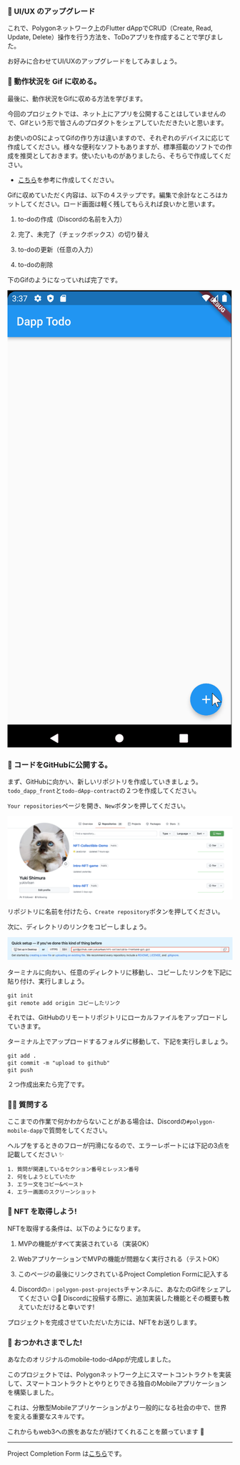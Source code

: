### 🤵 UI/UX のアップグレード

これで、Polygonネットワーク上のFlutter dAppでCRUD（Create, Read, Update, Delete）操作を行う方法を、ToDoアプリを作成することで学びました。

お好みに合わせてUI/UXのアップグレードをしてみましょう。

### 🤟 動作状況を Gif に収める。

最後に、動作状況をGifに収める方法を学びます。

今回のプロジェクトでは、ネット上にアプリを公開することはしていませんので、Gifという形で皆さんのプロダクトをシェアしていただきたいと思います。

お使いのOSによってGifの作り方は違いますので、それぞれのデバイスに応じて作成してください。様々な便利なソフトもありますが、標準搭載のソフトでの作成を推奨としておきます。使いたいものがありましたら、そちらで作成してください。

- [こちら](https://moufumoufu.com/screen-to-gif/)を参考に作成してください。

Gifに収めていただく内容は、以下の４ステップです。編集で余計なところはカットしてください。ロード画面は軽く残してもらえれば良いかと思います。

1. to-doの作成（Discordの名前を入力）

2. 完了、未完了（チェックボックス）の切り替え

3. to-doの更新（任意の入力）

4. to-doの削除

下のGifのようになっていれば完了です。

![](/public/images/Polygon-Mobile-dApp/section-4/4_1_1.gif)

### 🤟 コードをGitHubに公開する。

まず、GitHubに向かい、新しいリポジトリを作成していきましょう。`todo_dapp_front`と`todo-dApp-contract`の２つを作成してください。

`Your repositories`ページを開き、`New`ボタンを押してください。

![](/public/images/Polygon-Mobile-dApp/section-4/4_1_2.png)

リポジトリに名前を付けたら、`Create repository`ボタンを押してください。

次に、ディレクトリのリンクをコピーしましょう。

![](/public/images/Polygon-Mobile-dApp/section-4/4_1_3.png)

ターミナルに向かい、任意のディレクトリに移動し、コピーしたリンクを下記に貼り付け、実行しましょう。

```
git init
git remote add origin コピーしたリンク
```

それでは、GitHubのリモートリポジトリにローカルファイルをアップロードしていきます。

ターミナル上でアップロードするフォルダに移動して、下記を実行しましょう。

```
git add .
git commit -m "upload to github"
git push
```

２つ作成出来たら完了です。

### 🙋‍♂️ 質問する

ここまでの作業で何かわからないことがある場合は、Discordの`#polygon-mobile-dapp`で質問をしてください。

ヘルプをするときのフローが円滑になるので、エラーレポートには下記の3点を記載してください ✨

```
1. 質問が関連しているセクション番号とレッスン番号
2. 何をしようとしていたか
3. エラー文をコピー&ペースト
4. エラー画面のスクリーンショット
```

### 🎫 NFT を取得しよう!

NFTを取得する条件は、以下のようになります。

1. MVPの機能がすべて実装されている（実装OK）

2. WebアプリケーションでMVPの機能が問題なく実行される（テストOK）

3. このページの最後にリンクされているProject Completion Formに記入する

4. Discordの`🔥｜polygon-post-projects`チャンネルに、あなたのGifをシェアしてください 😉🎉 Discordに投稿する際に、追加実装した機能とその概要も教えていただけると幸いです!

プロジェクトを完成させていただいた方には、NFTをお送りします。

### 🎉 おつかれさまでした!

あなたのオリジナルのmobile-todo-dAppが完成しました。

このプロジェクトでは、Polygonネットワーク上にスマートコントラクトを実装して、スマートコントラクトとやりとりできる独自のMobileアプリケーションを構築しました。

これは、分散型Mobileアプリケーションがより一般的になる社会の中で、世界を変える重要なスキルです。

これからもweb3への旅をあなたが続けてくれることを願っています 🚀

---

Project Completion Form は[こちら](https://airtable.com/shrf1cCtTx0iQuszX)です。
